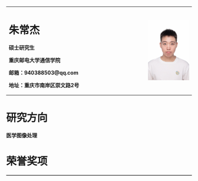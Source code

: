 <table border="0">

  <tr>
    <td width="75%">
      <h1>朱常杰</h1>
      <p><b>硕士研究生</b></p>
      <p><b>重庆邮电大学通信学院</b></p>
      <p><b>邮箱：940388503@qq.com</b></p>
      <p><b>地址：重庆市南岸区崇文路2号</b></p>
    </td>
    <td width="25%">
      <img src="./zhuchangjie.jpg" width="100%">      
    </td>
  </tr>
  <table border="1">
    <tr>
      <h1>研究方向</h1>
      <p><b>医学图像处理</b></p>
  </tr>
  <tr>
      <h1>荣誉奖项</h1>
  </tr>
  
</table>
